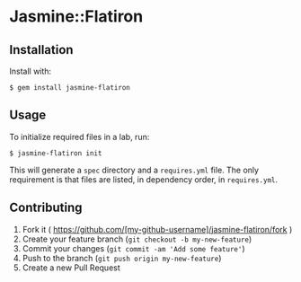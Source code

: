 # Jasmine::Flatiron

## Installation

Install with:

    $ gem install jasmine-flatiron

## Usage

To initialize required files in a lab, run:

    $ jasmine-flatiron init
    
This will generate a `spec` directory and a `requires.yml` file. The only requirement is that files are listed, in dependency order, in `requires.yml`.

## Contributing

1. Fork it ( https://github.com/[my-github-username]/jasmine-flatiron/fork )
2. Create your feature branch (`git checkout -b my-new-feature`)
3. Commit your changes (`git commit -am 'Add some feature'`)
4. Push to the branch (`git push origin my-new-feature`)
5. Create a new Pull Request
